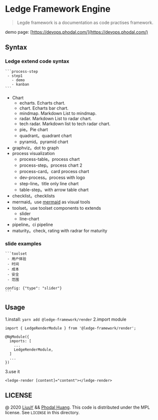 # Ledge Framework Engine

> Legde framework is a documentation as code practises framework.

demo page: [https://devops.phodal.com/](https://devops.phodal.com/)

## Syntax

### Ledge extend code syntax

````
```process-step
 - step1
   - demo
   - kanban
```
````

- Chart
  - echarts. Echarts chart.
  - chart. Echarts bar chart.
  - mindmap. Markdown List to mindmap.
  - radar. Markdown List to radar chart.
  - tech radar. Markdown list to tech radar chart.
  - pie。Pie chart
  - quadrant。quadrant chart
  - pyramid。pyramid chart
- graphviz。dot to graph
- process visualization
  - process-table。process chart
  - process-step。process chart 2
  - process-card。card process chart
  - dev-process。process with logo
  - step-line。title only line chart
  - table-step。with arrow table chart
- checklist。checklists
- mermaid。use [mermaid](https://mermaid-js.github.io/mermaid/) as visual tools
- toolset。use toolset components to extends
  - slider
  - line-chart
- pipeline。ci pipeline
- maturity。check, rating with radrar for maturity

### slide examples

````
```toolset
 - 用户体验
 - 时间
 - 成本
 - 安全
 - 范围

config: {"type": "slider"}
```
````

## Usage

1.install: `yarn add @ledge-framework/render`
2.import module

```
import { LedgeRenderModule } from '@ledge-framework/render';

@NgModule({
  imports: [
    ...
    LedgeRenderModule,
  ]
  ...
})
```

3.use it

```
<ledge-render [content]="content"></ledge-render>
```


## LICENSE

@ 2020 [LiuuY](https://github.com/LiuuY) && [Phodal Huang](https://github.com/phodal). This code is distributed under the MPL license. See `LICENSE` in this directory.
